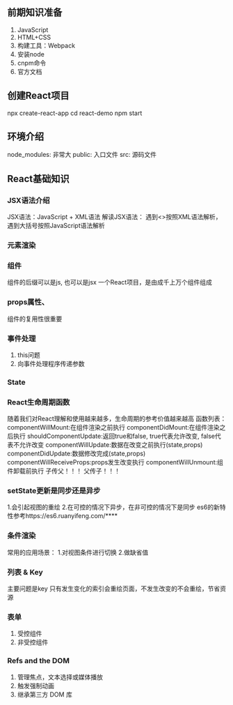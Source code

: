## 前期知识准备
1. JavaScript
2. HTML+CSS
3. 构建工具：Webpack
4. 安装node
5. cnpm命令
6. 官方文档

## 创建React项目
npx create-react-app
cd react-demo
npm start

## 环境介绍
node_modules: 非常大
public: 入口文件
src: 源码文件

## React基础知识
### JSX语法介绍
JSX语法：JavaScript + XML语法
解读JSX语法： 遇到<>按照XML语法解析，遇到大括号按照JavaScript语法解析

### 元素渲染

### 组件
组件的后缀可以是js, 也可以是jsx
一个React项目，是由成千上万个组件组成

### props属性、
组件的复用性很重要

### 事件处理
1. this问题
2. 向事件处理程序传递参数

### State

### React生命周期函数
随着我们对React理解和使用越来越多，生命周期的参考价值越来越高
函数列表：
    componentWillMount:在组件渲染之前执行
    componentDidMount:在组件渲染之后执行
    shouldComponentUpdate:返回true和false, true代表允许改变, false代表不允许改变
    componentWillUpdate:数据在改变之前执行(state,props)
    componentDidUpdate:数据修改完成(state,props)
    componentWillReceiveProps:props发生改变执行
    componentWillUnmount:组件卸载前执行
子传父！！！
父传子！！！

### setState更新是同步还是异步
1.会引起视图的重绘
2.在可控的情况下异步，在非可控的情况下是同步
es6的新特性参考https://es6.ruanyifeng.com/****

### 条件渲染
常用的应用场景：
1.对视图条件进行切换
2.做缺省值

### 列表 & Key
主要问题是key
只有发生变化的索引会重绘页面，不发生改变的不会重绘，节省资源

### 表单
1. 受控组件
2. 非受控组件

### Refs and the DOM
1. 管理焦点，文本选择或媒体播放
2. 触发强制动画
3. 继承第三方 DOM 库